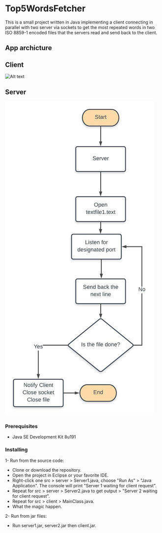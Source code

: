 # Top5WordsFetcher

This is a small project written in Java implementing a client connecting in parallel with two server via sockets to get the most repeated words in two ISO 8859-1 encoded files that the servers read and send back to the client. 


## App archicture
## Client
![Alt text](clien2.jpeg)

## Server
![Alt text](server.jpeg)

### Prerequisites

- Java SE Development Kit 8u191


### Installing

1- Run from the source code:
 - Clone or download the repository.
 - Open the project in Eclipse or your favorite IDE.
 - Right-click one src > server > Server1.java, choose "Run As" > "Java Application". The console will print "Server 1 waiting for client request".
 - Repeat for src > server > Server2.java to get output > "Server 2 waiting for client request".
 - Repeat for src > client > MainClass.java.
 - What the magic happen.
 
 2- Run from jar files:
  - Run server1.jar, server2.jar then client.jar.
